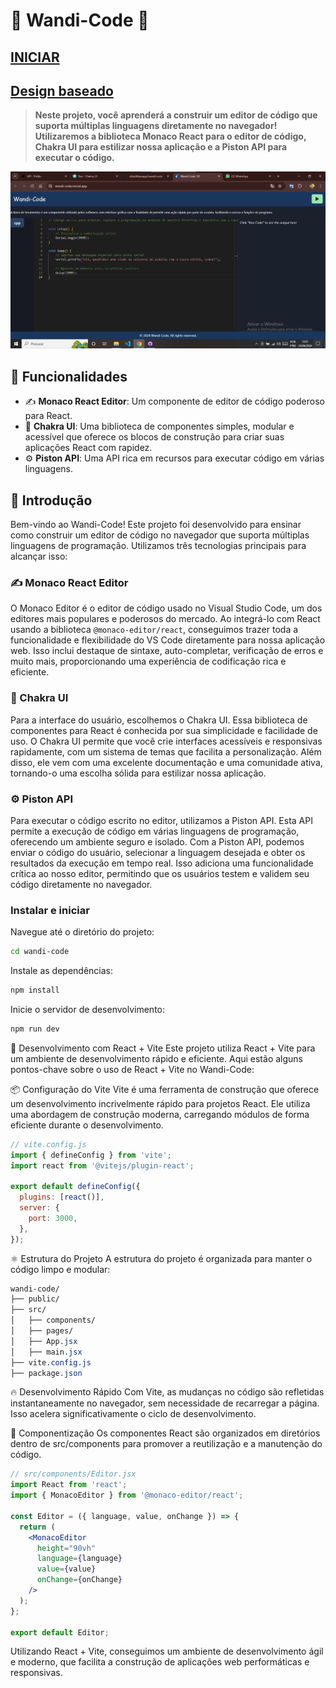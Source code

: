 # 🌟 Wandi-Code 🌟

## [INICIAR](https://wandi-code.vercel.app/)

## [Design baseado](https://wandi-code-design.vercel.app/)

> **Neste projeto, você aprenderá a construir um editor de código que suporta múltiplas linguagens diretamente no navegador! Utilizaremos a biblioteca Monaco React para o editor de código, Chakra UI para estilizar nossa aplicação e a Piston API para executar o código.**

![Splash Screen](https://github.com/elisioMassaqui/wandi-code/blob/master/Anota%C3%A7%C3%A3o%202024-06-24%20120112.png)

## 🚀 Funcionalidades

- ✍️ **Monaco React Editor**: Um componente de editor de código poderoso para React.
- 🎨 **Chakra UI**: Uma biblioteca de componentes simples, modular e acessível que oferece os blocos de construção para criar suas aplicações React com rapidez.
- ⚙️ **Piston API**: Uma API rica em recursos para executar código em várias linguagens.

## 📖 Introdução

Bem-vindo ao Wandi-Code! Este projeto foi desenvolvido para ensinar como construir um editor de código no navegador que suporta múltiplas linguagens de programação. Utilizamos três tecnologias principais para alcançar isso:

### ✍️ Monaco React Editor

O Monaco Editor é o editor de código usado no Visual Studio Code, um dos editores mais populares e poderosos do mercado. Ao integrá-lo com React usando a biblioteca `@monaco-editor/react`, conseguimos trazer toda a funcionalidade e flexibilidade do VS Code diretamente para nossa aplicação web. Isso inclui destaque de sintaxe, auto-completar, verificação de erros e muito mais, proporcionando uma experiência de codificação rica e eficiente.

### 🎨 Chakra UI

Para a interface do usuário, escolhemos o Chakra UI. Essa biblioteca de componentes para React é conhecida por sua simplicidade e facilidade de uso. O Chakra UI permite que você crie interfaces acessíveis e responsivas rapidamente, com um sistema de temas que facilita a personalização. Além disso, ele vem com uma excelente documentação e uma comunidade ativa, tornando-o uma escolha sólida para estilizar nossa aplicação.

### ⚙️ Piston API

Para executar o código escrito no editor, utilizamos a Piston API. Esta API permite a execução de código em várias linguagens de programação, oferecendo um ambiente seguro e isolado. Com a Piston API, podemos enviar o código do usuário, selecionar a linguagem desejada e obter os resultados da execução em tempo real. Isso adiciona uma funcionalidade crítica ao nosso editor, permitindo que os usuários testem e validem seu código diretamente no navegador.

### Instalar e iniciar

Navegue até o diretório do projeto:

```sh
cd wandi-code
```

Instale as dependências:

```sh
npm install
```

Inicie o servidor de desenvolvimento:

```sh
npm run dev
```

🚧 Desenvolvimento com React + Vite
Este projeto utiliza React + Vite para um ambiente de desenvolvimento rápido e eficiente. Aqui estão alguns pontos-chave sobre o uso de React + Vite no Wandi-Code:

📦 Configuração do Vite
Vite é uma ferramenta de construção que oferece um desenvolvimento incrivelmente rápido para projetos React. Ele utiliza uma abordagem de construção moderna, carregando módulos de forma eficiente durante o desenvolvimento.

```js
// vite.config.js
import { defineConfig } from 'vite';
import react from '@vitejs/plugin-react';

export default defineConfig({
  plugins: [react()],
  server: {
    port: 3000,
  },
});
```

⚛️ Estrutura do Projeto
A estrutura do projeto é organizada para manter o código limpo e modular:

```css
wandi-code/
├── public/
├── src/
│   ├── components/
│   ├── pages/
│   ├── App.jsx
│   ├── main.jsx
├── vite.config.js
├── package.json
```

🔥 Desenvolvimento Rápido
Com Vite, as mudanças no código são refletidas instantaneamente no navegador, sem necessidade de recarregar a página. Isso acelera significativamente o ciclo de desenvolvimento.

📂 Componentização
Os componentes React são organizados em diretórios dentro de src/components para promover a reutilização e a manutenção do código.

```jsx
// src/components/Editor.jsx
import React from 'react';
import { MonacoEditor } from '@monaco-editor/react';

const Editor = ({ language, value, onChange }) => {
  return (
    <MonacoEditor
      height="90vh"
      language={language}
      value={value}
      onChange={onChange}
    />
  );
};

export default Editor;
```

Utilizando React + Vite, conseguimos um ambiente de desenvolvimento ágil e moderno, que facilita a construção de aplicações web performáticas e responsivas.
